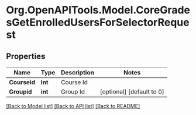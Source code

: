 # Org.OpenAPITools.Model.CoreGradesGetEnrolledUsersForSelectorRequest

## Properties

Name | Type | Description | Notes
------------ | ------------- | ------------- | -------------
**Courseid** | **int** | Course Id | 
**Groupid** | **int** | Group Id | [optional] [default to 0]

[[Back to Model list]](../README.md#documentation-for-models) [[Back to API list]](../README.md#documentation-for-api-endpoints) [[Back to README]](../README.md)

